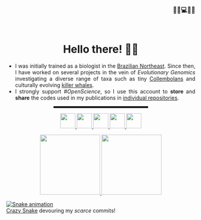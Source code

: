 <h3 align=right>🔬🧬💻🧠🔭<p/ ></h3>
<br/ >

<h1 align="center"> Hello there! 👋🤓 </h1>

<div align="justify">

* I was initially trained as a biologist in the [Brazilian Northeast](https://en.wikipedia.org/wiki/Northeast_Region,_Brazil). Since then, I have worked on several projects in the vein of _Evolutionary Genomics_ investigating a diverse range of taxa such as tiny [Collembolans](https://onlinelibrary.wiley.com/doi/abs/10.1111/zsc.12377) and culturally evolving [killer whales](https://onlinelibrary.wiley.com/doi/abs/10.1111/mec.15099).  
* I strongly support #_OpenScience_, so I use this account to **store** and **share** the codes used in my publications in [individual repositories](https://github.com/layka-pacheco?tab=repositories).

 </div>

<div align="center">
<hr width="50%" style="height:5px;">

<a href='https://git-scm.com/'><img src="https://github.com/g-pacheco/g-pacheco/blob/main/Profile--GitHubAuxiliaryFiles/GitLogo.png" align="leth" width="40" />
<a href='https://github.com/'><img src="https://github.com/g-pacheco/g-pacheco/blob/main/Profile--GitHubAuxiliaryFiles/GitHubLogo.png" align="leth" width="40" />
<a href='https://www.rstudio.com/'><img src='https://github.com/g-pacheco/g-pacheco/blob/main/Profile--GitHubAuxiliaryFiles/RStudioLogo.png' align="leth" width="40" />
<a href='https://tidyverse.tidyverse.org'><img src='https://github.com/g-pacheco/g-pacheco/blob/main/Profile--GitHubAuxiliaryFiles/tidyverseLogo.png' align="leth" width="40" />
<a href='https://ggplot2.tidyverse.org/'><img src="https://github.com/g-pacheco/g-pacheco/blob/main/Profile--GitHubAuxiliaryFiles/ggplot2Logo.png" align="leth" width="40" />

<p align=center>
<img height="160em" src="https://github-readme-stats.vercel.app/api?username=g-pacheco&bg_color=00000000&text_color=B869AC&icon_color=EDEDED&title_color=EDEDED&hide_border=false&disable_animations=false&show_icons=true&include_all_commits=true" />
<img height="160em" src="https://github-readme-stats.vercel.app/api/top-langs/?username=g-pacheco&layout=compact&langs_count=10&bg_color=00000000&text_color=B869AC&title_color=EDEDED&hide_border=false&disable_animations=false&show_icons=true" />
</p>
 </div>

![Snake animation](https://github.com/g-pacheco/g-pacheco/blob/output/github-contribution-grid-snake.svg)  
[Crazy Snake](https://github.com/Platane/snk) devouring my _scarce_ commits!
